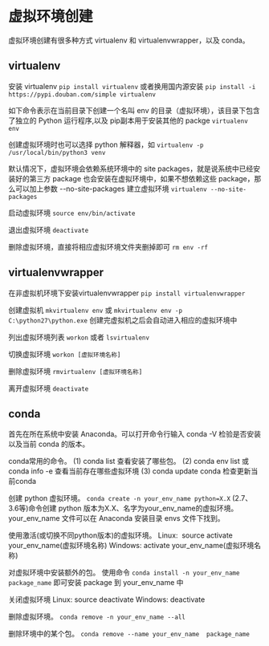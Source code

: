# 虚拟环境创建

虚拟环境创建有很多种方式 virtualenv 和 virtualenvwrapper，以及 conda。

## virtualenv

安装 virtualenv
`pip install virtualenv`
或者换用国内源安装
`pip install -i https://pypi.douban.com/simple virtualenv`

如下命令表示在当前目录下创建一个名叫 env 的目录（虚拟环境），该目录下包含了独立的 Python 运行程序,以及 pip副本用于安装其他的 packge
`virtualenv env`

创建虚拟环境时也可以选择 python 解释器，如
`virtualenv -p /usr/local/bin/python3 venv`

默认情况下，虚拟环境会依赖系统环境中的 site packages，就是说系统中已经安装好的第三方 package 也会安装在虚拟环境中，如果不想依赖这些 package，那么可以加上参数 --no-site-packages 建立虚拟环境
`virtualenv --no-site-packages`

启动虚拟环境
`source env/bin/activate`

退出虚拟环境
`deactivate`

删除虚拟环境，直接将相应虚拟环境文件夹删掉即可
`rm env -rf`

## virtualenvwrapper

在非虚拟机环境下安装virtualenvwrapper
`pip install virtualenvwrapper`

创建虚拟机
`mkvirtualenv env`
或
`mkvirtualenv env -p C:\python27\python.exe`
创建完虚拟机之后会自动进入相应的虚拟环境中

列出虚拟环境列表
`workon` 或者 `lsvirtualenv`

切换虚拟环境
`workon [虚拟环境名称]`

删除虚拟环境
`rmvirtualenv [虚拟环境名称]`

离开虚拟环境
`deactivate`

## conda
首先在所在系统中安装 Anaconda。可以打开命令行输入 conda -V 检验是否安装以及当前 conda 的版本。

conda常用的命令。
(1) conda list 查看安装了哪些包。
(2) conda env list 或 conda info -e 查看当前存在哪些虚拟环境
(3) conda update conda 检查更新当前conda

创建 python 虚拟环境。
`conda create -n your_env_name python=X.X` (2.7、3.6等)命令创建 python 版本为X.X、名字为your_env_name的虚拟环境。your_env_name 文件可以在 Anaconda 安装目录 envs 文件下找到。

使用激活(或切换不同python版本)的虚拟环境。
Linux:  source activate your_env_name(虚拟环境名称)
Windows: activate your_env_name(虚拟环境名称)

对虚拟环境中安装额外的包。
使用命令 `conda install -n your_env_name package_name` 即可安装 package 到 your_env_name 中

关闭虚拟环境
Linux: source deactivate
Windows: deactivate

删除虚拟环境。
`conda remove -n your_env_name --all`

删除环境中的某个包。
`conda remove --name your_env_name  package_name`
